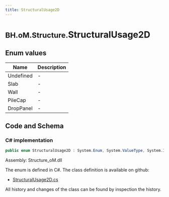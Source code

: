```yaml
---
title: StructuralUsage2D
---
```


# <small>BH.oM.Structure.</small>**StructuralUsage2D**



## Enum values

| Name            | Description                                                    |
|-----------------|----------------------------------------------------------------|
| Undefined |  -  |
| Slab |  -  |
| Wall |  -  |
| PileCap |  -  |
| DropPanel |  -  |


## Code and Schema

### C# implementation

``` C# title="C#"
public enum StructuralUsage2D : System.Enum, System.ValueType, System.IComparable, System.ISpanFormattable, System.IFormattable, System.IConvertible
```

Assembly: Structure_oM.dll

The enum is defined in C#. The class definition is available on github:

- [StructuralUsage2D.cs](https://github.com/BHoM/BHoM/blob/develop/Structure_oM/Elements\Enums\StructuralUsage2D.cs)

All history and changes of the class can be found by inspection the history.
